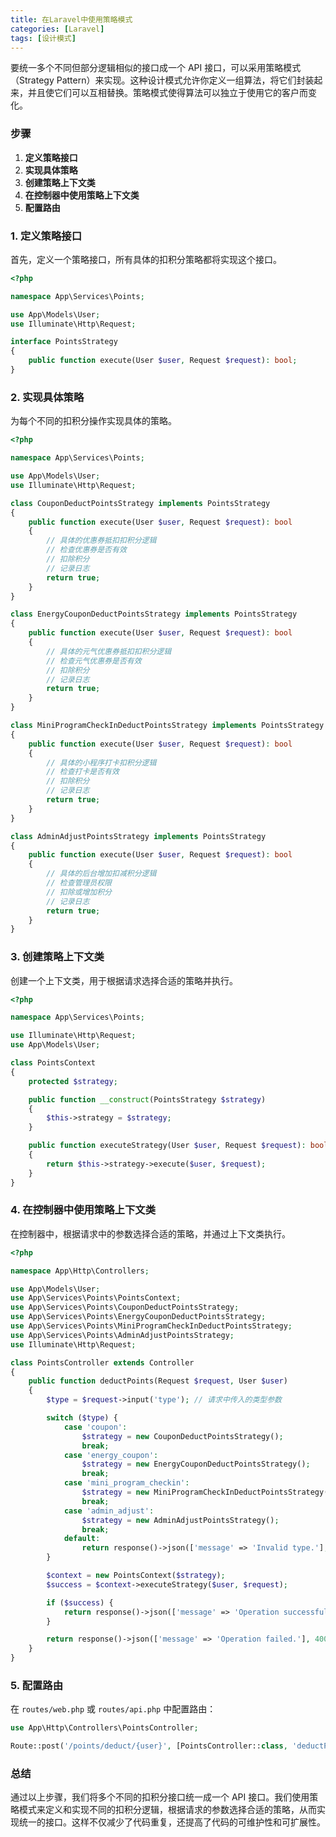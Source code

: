 ```yaml
---
title: 在Laravel中使用策略模式
categories: [Laravel]
tags: [设计模式]
---
```


要统一多个不同但部分逻辑相似的接口成一个 API 接口，可以采用策略模式（Strategy Pattern）来实现。这种设计模式允许你定义一组算法，将它们封装起来，并且使它们可以互相替换。策略模式使得算法可以独立于使用它的客户而变化。

### 步骤

1. **定义策略接口**
2. **实现具体策略**
3. **创建策略上下文类**
4. **在控制器中使用策略上下文类**
5. **配置路由**

### 1. 定义策略接口

首先，定义一个策略接口，所有具体的扣积分策略都将实现这个接口。

```php
<?php

namespace App\Services\Points;

use App\Models\User;
use Illuminate\Http\Request;

interface PointsStrategy
{
    public function execute(User $user, Request $request): bool;
}
```

### 2. 实现具体策略

为每个不同的扣积分操作实现具体的策略。

```php
<?php

namespace App\Services\Points;

use App\Models\User;
use Illuminate\Http\Request;

class CouponDeductPointsStrategy implements PointsStrategy
{
    public function execute(User $user, Request $request): bool
    {
        // 具体的优惠券抵扣扣积分逻辑
        // 检查优惠券是否有效
        // 扣除积分
        // 记录日志
        return true;
    }
}

class EnergyCouponDeductPointsStrategy implements PointsStrategy
{
    public function execute(User $user, Request $request): bool
    {
        // 具体的元气优惠券抵扣扣积分逻辑
        // 检查元气优惠券是否有效
        // 扣除积分
        // 记录日志
        return true;
    }
}

class MiniProgramCheckInDeductPointsStrategy implements PointsStrategy
{
    public function execute(User $user, Request $request): bool
    {
        // 具体的小程序打卡扣积分逻辑
        // 检查打卡是否有效
        // 扣除积分
        // 记录日志
        return true;
    }
}

class AdminAdjustPointsStrategy implements PointsStrategy
{
    public function execute(User $user, Request $request): bool
    {
        // 具体的后台增加扣减积分逻辑
        // 检查管理员权限
        // 扣除或增加积分
        // 记录日志
        return true;
    }
}
```

### 3. 创建策略上下文类

创建一个上下文类，用于根据请求选择合适的策略并执行。

```php
<?php

namespace App\Services\Points;

use Illuminate\Http\Request;
use App\Models\User;

class PointsContext
{
    protected $strategy;

    public function __construct(PointsStrategy $strategy)
    {
        $this->strategy = $strategy;
    }

    public function executeStrategy(User $user, Request $request): bool
    {
        return $this->strategy->execute($user, $request);
    }
}
```

### 4. 在控制器中使用策略上下文类

在控制器中，根据请求中的参数选择合适的策略，并通过上下文类执行。

```php
<?php

namespace App\Http\Controllers;

use App\Models\User;
use App\Services\Points\PointsContext;
use App\Services\Points\CouponDeductPointsStrategy;
use App\Services\Points\EnergyCouponDeductPointsStrategy;
use App\Services\Points\MiniProgramCheckInDeductPointsStrategy;
use App\Services\Points\AdminAdjustPointsStrategy;
use Illuminate\Http\Request;

class PointsController extends Controller
{
    public function deductPoints(Request $request, User $user)
    {
        $type = $request->input('type'); // 请求中传入的类型参数

        switch ($type) {
            case 'coupon':
                $strategy = new CouponDeductPointsStrategy();
                break;
            case 'energy_coupon':
                $strategy = new EnergyCouponDeductPointsStrategy();
                break;
            case 'mini_program_checkin':
                $strategy = new MiniProgramCheckInDeductPointsStrategy();
                break;
            case 'admin_adjust':
                $strategy = new AdminAdjustPointsStrategy();
                break;
            default:
                return response()->json(['message' => 'Invalid type.'], 400);
        }

        $context = new PointsContext($strategy);
        $success = $context->executeStrategy($user, $request);

        if ($success) {
            return response()->json(['message' => 'Operation successful.']);
        }

        return response()->json(['message' => 'Operation failed.'], 400);
    }
}
```

### 5. 配置路由

在 `routes/web.php` 或 `routes/api.php` 中配置路由：

```php
use App\Http\Controllers\PointsController;

Route::post('/points/deduct/{user}', [PointsController::class, 'deductPoints']);
```

### 总结

通过以上步骤，我们将多个不同的扣积分接口统一成一个 API 接口。我们使用策略模式来定义和实现不同的扣积分逻辑，根据请求的参数选择合适的策略，从而实现统一的接口。这样不仅减少了代码重复，还提高了代码的可维护性和可扩展性。



